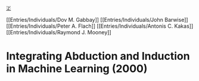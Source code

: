 [🇿](zotero://select/library/items/VWR4RIMZ)

[[Entries/Individuals/Dov M. Gabbay]] [[Entries/Individuals/John Barwise]] [[Entries/Individuals/Peter A. Flach]] [[Entries/Individuals/Antonis C. Kakas]] [[Entries/Individuals/Raymond J. Mooney]] 
# Integrating Abduction and Induction in Machine Learning (2000)

